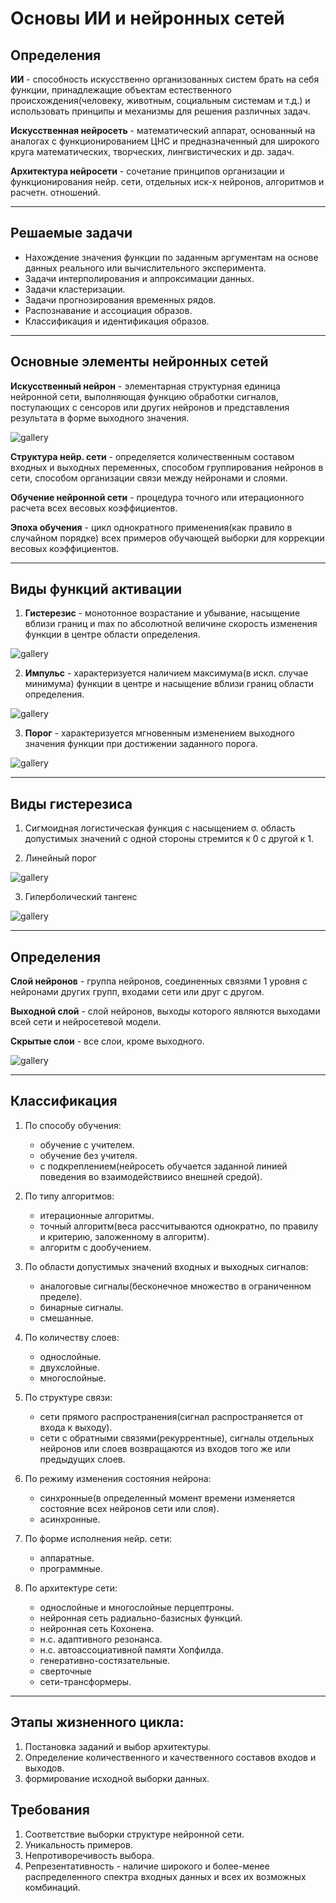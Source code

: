 # Основы ИИ и нейронных сетей

## Определения

**ИИ** - способность искусственно организованных систем брать на себя функции, принадлежащие объектам
естественного происхождения(человеку, животным, социальным системам и т.д.) и использовать принципы и механизмы для
решения различных задач.

**Искусственная нейросеть** - математический аппарат, основанный на аналогах с функционированием ЦНС и
предназначенный для широкого круга математических, творческих, лингвистических и др. задач.

**Архитектура нейросети** - сочетание принципов организации и функционирования нейр. сети, отдельных
иск-х нейронов, алгоритмов и расчетн. отношений.

---

## Решаемые задачи

- Нахождение значения функции по заданным аргументам на основе данных реального или вычислительного
  эксперимента.
- Задачи интерполирования и аппроксимации данных.
- Задачи кластеризации.
- Задачи прогнозирования временных рядов.
- Распознавание и ассоциация образов.
- Классификация и идентификация образов.

---

## Основные элементы нейронных сетей

**Искусственный нейрон** - элементарная структурная единица нейронной сети, выполняющая функцию
обработки сигналов, поступающих с сенсоров или других нейронов и представления результата в форме
выходного значения.

![gallery](pics/1.png)

**Структура нейр. сети** - определяется количественным составом входных и выходных переменных, способом
группирования нейронов в сети, способом организации связи между нейронами и слоями.

**Обучение нейронной сети** - процедура точного или итерационного расчета всех весовых коэффициентов.

**Эпоха обучения** - цикл однократного применения(как правило в случайном порядке) всех примеров
обучающей выборки для коррекции весовых коэффициентов.

---

## Виды функций активации

1. **Гистерезис** - монотонное возрастание и убывание, насыщение вблизи границ и max по абсолютной
   величине скорость изменения функции в центре области определения.

![gallery](pics/2.png)

2. **Импульс** - характеризуется наличием максимума(в искл. случае минимума) функции в центре и насыщение
   вблизи границ области определения.

![gallery](pics/3.png)

3. **Порог** - характеризуется мгновенным изменением выходного значения функции при достижении заданного
   порога.

![gallery](pics/4.png)

---

## Виды гистерезиса

1. Сигмоидная логистическая функция с насыщением σ. область допустимых значений с одной стороны
   стремится к 0 с другой к 1.

2. Линейный порог

![gallery](pics/5.png)

3. Гиперболический тангенс

![gallery](pics/6.png)

---

## Определения

**Слой нейронов** - группа нейронов, соединенных связями 1 уровня с нейронами других групп, входами сети
или друг с другом.

**Выходной слой** - слой нейронов, выходы которого являются выходами всей сети и нейросетевой модели.

**Скрытые слои** - все слои, кроме выходного.

![gallery](pics/7.png)

---

## Классификация

1. По способу обучения:

    - обучение с учителем.
    - обучение без учителя.
    - с подкреплением(нейросеть обучается заданной линией поведения во взаимодействиисо внешней средой).

2. По типу алгоритмов:

    - итерационные алгоритмы.
    - точный алгоритм(веса рассчитываются однократно, по правилу и критерию, заложенному в алгоритм).
    - алгоритм с дообучением.

3. По области допустимых значений входных и выходных сигналов:

    - аналоговые сигналы(бесконечное множество в ограниченном пределе).
    - бинарные сигналы.
    - смешанные.

4. По количеству слоев:

    - однослойные.
    - двухслойные.
    - многослойные.

5. По структуре связи:

    - сети прямого распространения(сигнал распространяется от входа к выходу).
    - сети с обратными связями(рекуррентные), сигналы отдельных нейронов или слоев возвращаются из входов
того же или предыдущих слоев.

6. По режиму изменения состояния нейрона:

    - синхронные(в определенный момент времени изменяется состояние всех нейронов сети или слоя).
    - асинхронные.

7. По форме исполнения нейр. сети:

    - аппаратные.
    - программные.

8. По архитектуре сети:

    - однослойные и многослойные перцептроны.
    - нейронная сеть радиально-базисных функций.
    - нейронная сеть Кохонена.
    - н.с. адаптивного резонанса.
    - н.с. автоассоциативной памяти Хопфилда.
    - генеративно-состязательные.
    - сверточные
    - сети-трансформеры.

---

## Этапы жизненного цикла:

1. Постановка заданий и выбор архитектуры.
2. Определение количественного и качественного составов входов и выходов.
3. формирование исходной выборки данных.

## Требования

1. Соответствие выборки структуре нейронной сети.
2. Уникальность примеров.
3. Непротиворечивость выбора.
4. Репрезентативность - наличие широкого и более-менее распределенного спектра входных данных и всех их
   возможных комбинаций.

